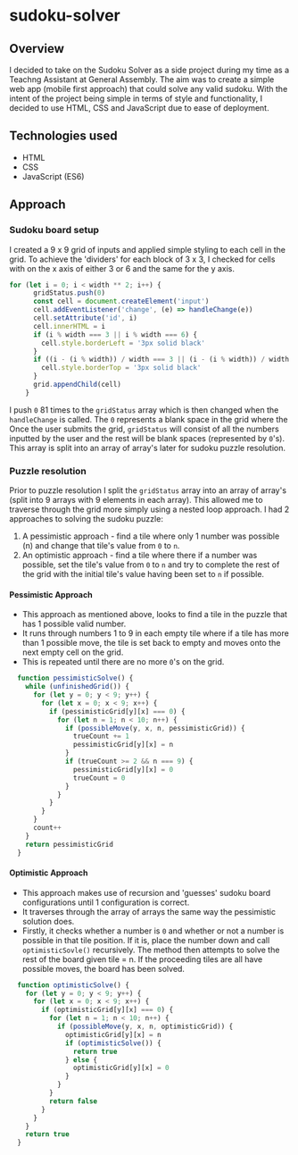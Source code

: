 # sudoku-solver

## Overview

I decided to take on the Sudoku Solver as a side project during my time as a Teachng Assistant at General Assembly. The aim was to create a simple web app (mobile first approach) that could solve any valid sudoku. With the intent of the project being simple in terms of style and functionality, I decided to use HTML, CSS and JavaScript due to ease of deployment.


## Technologies used

- HTML
- CSS
- JavaScript (ES6)

## Approach

### Sudoku board setup

I created a 9 x 9 grid of inputs and applied simple styling to each cell in the grid. To achieve the 'dividers' for each block of 3 x 3, I checked for cells with on the x axis of either 3 or 6 and the same for the y axis. 
```js
for (let i = 0; i < width ** 2; i++) {
      gridStatus.push(0)
      const cell = document.createElement('input')
      cell.addEventListener('change', (e) => handleChange(e))
      cell.setAttribute('id', i)
      cell.innerHTML = i
      if (i % width === 3 || i % width === 6) {
        cell.style.borderLeft = '3px solid black'
      }
      if ((i - (i % width)) / width === 3 || (i - (i % width)) / width === 6) {
        cell.style.borderTop = '3px solid black'
      }
      grid.appendChild(cell)
    }
```
I push `0` 81 times to the `gridStatus` array which is then changed when the `handleChange` is called. The `0` represents a blank space in the grid where the Once the user submits the grid, `gridStatus` will consist of all the numbers inputted by the user and the rest will be blank spaces (represented by `0`'s). This array is split into an array of array's later for sudoku puzzle resolution.

### Puzzle resolution

Prior to puzzle resolution I split the `gridStatus` array into an array of array's (split into 9 arrays with 9 elements in each array). This allowed me to traverse through the grid more simply using a nested loop approach.
I had 2 approaches to solving the sudoku puzzle:
  1. A pessimistic approach - find a tile where only 1 number was possible (n) and change that tile's value from `0` to `n`.
  2. An optimistic approach - find a tile where there if a number was possible, set the tile's value from `0` to `n` and try to complete the rest of the grid with the initial tile's value having been set to `n` if possible.

#### **Pessimistic Approach**

- This approach as mentioned above, looks to find a tile in the puzzle that has 1 possible valid number. 
- It runs through numbers 1 to 9 in each empty tile where if a tile has more than 1 possible move, the tile is set back to empty and moves onto the next empty cell on the grid.
- This is repeated until there are no more `0`'s on the grid. 
```js
  function pessimisticSolve() {
    while (unfinishedGrid()) {
      for (let y = 0; y < 9; y++) {
        for (let x = 0; x < 9; x++) {
          if (pessimisticGrid[y][x] === 0) {
            for (let n = 1; n < 10; n++) {
              if (possibleMove(y, x, n, pessimisticGrid)) {
                trueCount += 1
                pessimisticGrid[y][x] = n
              }
              if (trueCount >= 2 && n === 9) {
                pessimisticGrid[y][x] = 0
                trueCount = 0
              }
            }
          }
        }
      }
      count++
    }
    return pessimisticGrid
  }
```

#### **Optimistic Approach**

- This approach makes use of recursion and 'guesses' sudoku board configurations until 1 configuration is correct. 
- It traverses through the array of arrays the same way the pessimistic solution does. 
- Firstly, it checks whether a number is `0` and whether or not a number is possible in that tile position. If it is, place the number down and call `optimisticSovle()` recursively. The method then attempts to solve the rest of the board given tile = n. If the proceeding tiles are all have possible moves, the board has been solved.
```js
  function optimisticSolve() {
    for (let y = 0; y < 9; y++) {
      for (let x = 0; x < 9; x++) {
        if (optimisticGrid[y][x] === 0) {
          for (let n = 1; n < 10; n++) {
            if (possibleMove(y, x, n, optimisticGrid)) {
              optimisticGrid[y][x] = n
              if (optimisticSolve()) {
                return true
              } else {
                optimisticGrid[y][x] = 0
              }
            }
          }
          return false
        }
      }
    }
    return true
  }
```
